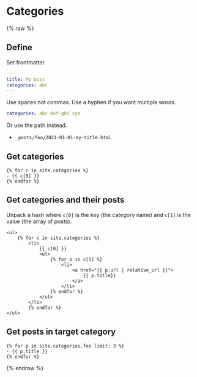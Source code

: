# Categories

{% raw %}

## Define

Set frontmatter.

```yaml
---
title: My post
categories: abc
---
```

Use spaces not commas. Use a hyphen if you want multiple words.

```yaml
categories: abc def-ghi xyz
```

Or use the path instead.

- `_posts/foo/2021-01-01-my-title.html`



## Get categories

```liquid
{% for c in site.categories %}
- {{ c[0] }}
{% endfor %}
```


## Get categories and their posts

Unpack a hash where `c[0]` is the key (the category name) and `c[1]` is the value (the array of posts).

```liquid
<ul>
    {% for c in site.categories %}
        <li>
            {{ c[0] }}
            <ul>
                {% for p in c[1] %}
                    <li>
                        <a href="{{ p.url | relative_url }}">
                            {{ p.title}}
                        </a>
                    </li>
                {% endfor %}
            </ul>
        </li>
        {% endfor %}
</ul>
```


## Get posts in target category

```liquid
{% for p in site.categories.foo limit: 3 %}
- {{ p.title }}
{% endfor %}
```

{% endraw %}
